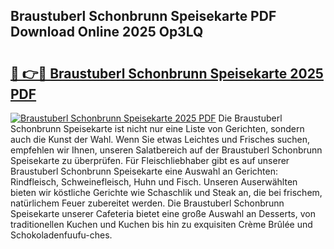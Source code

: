 ## Braustuberl Schonbrunn Speisekarte PDF Download Online 2025 Op3LQ

# <h2><a href="http://gcaxl1j.nevu.top/?p=Braustuberl+Schonbrunn+Speisekarte">🔗 👉🔴 Braustuberl Schonbrunn Speisekarte 2025 PDF</a></h2>

[![Braustuberl Schonbrunn Speisekarte 2025 PDF](https://i.imgur.com/dBaPXMq.png)](http://gcaxl1j.nevu.top/?p=Braustuberl+Schonbrunn+Speisekarte)
Die Braustuberl Schonbrunn Speisekarte ist nicht nur eine Liste von Gerichten, sondern auch die Kunst der Wahl. Wenn Sie etwas Leichtes und Frisches suchen, empfehlen wir Ihnen, unseren Salatbereich auf der Braustuberl Schonbrunn Speisekarte zu überprüfen. Für Fleischliebhaber gibt es auf unserer Braustuberl Schonbrunn Speisekarte eine Auswahl an Gerichten: Rindfleisch, Schweinefleisch, Huhn und Fisch. Unseren Auserwählten bieten wir köstliche Gerichte wie Schaschlik und Steak an, die bei frischem, natürlichem Feuer zubereitet werden. Die Braustuberl Schonbrunn Speisekarte unserer Cafeteria bietet eine große Auswahl an Desserts, von traditionellen Kuchen und Kuchen bis hin zu exquisiten Crème Brûlée und Schokoladenfuufu-ches.
